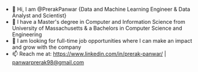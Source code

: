 - 👋 Hi, I am @PrerakPanwar {Data and Machine Learning Engineer & Data Analyst and Scientist}
- 🌱 I have a Master's degree in Computer and Information Science from University of Massachusetts & a Bachelors in Computer Science and Engineering 
- 💞️ I am looking for full-time job opportunities where I can make an impact and grow with the company
- 📫 Reach me at: https://www.linkedin.com/in/prerak-panwar/ | panwarprerak98@gmail.com
